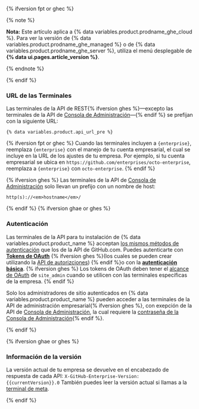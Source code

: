 {% ifversion fpt or ghec %}

{% note %}

**Nota:** Este artículo aplica a {% data variables.product.prodname_ghe_cloud %}. Para ver la versión de {% data variables.product.prodname_ghe_managed %} o de {% data variables.product.prodname_ghe_server %}, utiliza el menú desplegable de **{% data ui.pages.article_version %}**.

{% endnote %}

{% endif %}

### URL de las Terminales

Las terminales de la API de REST{% ifversion ghes %}—excepto las terminales de la API de [Consola de Administración](#management-console)—{% endif %} se prefijan con la siguiente URL:

```shell
{% data variables.product.api_url_pre %}
```

{% ifversion fpt or ghec %}
Cuando las terminales incluyen a `{enterprise}`, reemplaza `{enterprise}` con el manejo de tu cuenta empresarial, el cual se incluye en la URL de los ajustes de tu empresa. Por ejemplo, si tu cuenta empresarial se ubica en `https://github.com/enterprises/octo-enterprise`, reemplaza a `{enterprise}` con `octo-enterprise`.
{% endif %}

{% ifversion ghes %}
Las terminales de la API de [Consola de Administración](#management-console) solo llevan un prefijo con un nombre de host:

```shell
http(s)://<em>hostname</em>/
```
{% endif %}
{% ifversion ghae or ghes %}
### Autenticación

Las terminales de la API para tu instalación de {% data variables.product.product_name %} acceptan [los mismos métodos de autenticación](/rest/overview/resources-in-the-rest-api#authentication) que los de la API de GitHub.com. Puedes autenticarte con **[Tokens de OAuth](/apps/building-integrations/setting-up-and-registering-oauth-apps/)** {% ifversion ghes %}(los cuales se pueden crear utilizando la [API de autorizciones](/rest/reference/oauth-authorizations#create-a-new-authorization)) {% endif %}o con la **[autenticación básica](/rest/overview/resources-in-the-rest-api#basic-authentication)**. {% ifversion ghes %} Los tokens de OAuth deben tener el [alcance de OAuth](/developers/apps/scopes-for-oauth-apps#available-scopes) de `site_admin` cuando se utilicen con las terminales específicas de la empresa. {% endif %}

Solo los administradores de sitio autenticados en {% data variables.product.product_name %} pueden acceder a las terminales de la API de administración empresarial{% ifversion ghes %}, con exepción de la API de [Consola de Administración](#management-console), la cual requiere la [contraseña de la Consola de Administración](/enterprise/admin/articles/accessing-the-management-console/){% endif %}.

{% endif %}

{% ifversion ghae or ghes %}
### Información de la versión

La versión actual de tu empresa se devuelve en el encabezado de respuesta de cada API: `X-GitHub-Enterprise-Version: {{currentVersion}}.0` También puedes leer la versión actual si llamas a la [terminal de meta](/rest/reference/meta/).

{% endif %}